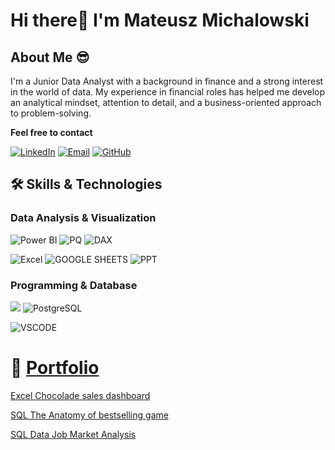 # Hi there👋 I'm Mateusz Michalowski

## About Me 😎
I'm a Junior Data Analyst with a background in finance and a strong interest in the world of data. My experience in financial roles has helped me develop an analytical mindset, attention to detail, and a business-oriented approach to problem-solving.



**Feel free to contact**


[![LinkedIn](https://img.shields.io/badge/LinkedIn-0077B5?style=for-the-badge&logo=linkedin&logoColor=white)](https://www.linkedin.com/in/mateusz-micha%C5%82owski-7b469a362/)
[![Email](https://img.shields.io/badge/Email-D14836?style=for-the-badge&logo=gmail&logoColor=white)](mailto:mateusz.michalowski95@gmail.com)
[![GitHub](https://img.shields.io/badge/GitHub-181717?style=for-the-badge&logo=github&logoColor=white)](https://github.com/MichalowskiMat/)





## 🛠️ Skills & Technologies
### Data Analysis & Visualization
![Power BI](https://img.shields.io/badge/Power_BI-F2C811?style=for-the-badge&logo=powerbi&logoColor=black)
![PQ](https://img.shields.io/badge/Power_Query-acc2ef?style=for-the-badge&logo=microsoft-excel&logoColor=black)
![DAX](https://img.shields.io/badge/DAX-e9aa2b?style=for-the-badge&logo=#e9aa2b&labelColor=&color=black)


![Excel](https://img.shields.io/badge/Excel-217346?style=for-the-badge&logo=microsoft-excel&logoColor=white)
![GOOGLE SHEETS](https://img.shields.io/badge/Google%20Sheets-345e37?style=for-the-badge&logo=google-sheets&logoColor=white)
![PPT](https://img.shields.io/badge/Microsoft_PowerPoint-B7472A?style=for-the-badge&logo=microsoft-powerpoint&logoColor=white)

### Programming & Database


![](https://img.shields.io/badge/SQLite-07405E?style=for-the-badge&logo=sqlite&logoColor=white)
![PostgreSQL](https://img.shields.io/badge/PostgreSQL-316192?style=for-the-badge&logo=postgresql&logoColor=white)

![VSCODE](https://img.shields.io/badge/VSCode-0078D4?style=for-the-badge&logo=visual%20studio%20code&logoColor=white)




# 💼  **[Portfolio](https://github.com/MichalowskiMat?tab=repositories)**

[Excel Chocolade sales dashboard](https://github.com/MichalowskiMat/Excel_Chocolade_sales_dashboard)

[SQL The Anatomy of bestselling game](https://github.com/MichalowskiMat/SQL_The_Anatomy_of_bestselling_game)

[SQL Data Job Market Analysis](https://github.com/MichalowskiMat/SQL_Data_Job_Market_Analysis)
